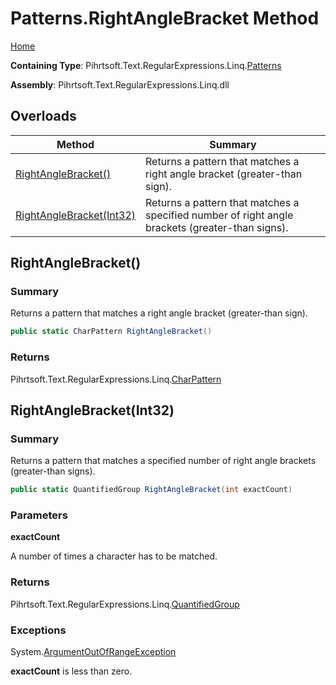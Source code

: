 # Patterns\.RightAngleBracket Method

[Home](../../../../../../README.md)

**Containing Type**: Pihrtsoft\.Text\.RegularExpressions\.Linq\.[Patterns](../README.md)

**Assembly**: Pihrtsoft\.Text\.RegularExpressions\.Linq\.dll

## Overloads

| Method | Summary |
| ------ | ------- |
| [RightAngleBracket()](#Pihrtsoft_Text_RegularExpressions_Linq_Patterns_RightAngleBracket) | Returns a pattern that matches a right angle bracket \(greater\-than sign\)\. |
| [RightAngleBracket(Int32)](#Pihrtsoft_Text_RegularExpressions_Linq_Patterns_RightAngleBracket_System_Int32_) | Returns a pattern that matches a specified number of right angle brackets \(greater\-than signs\)\. |

## RightAngleBracket\(\) <a name="Pihrtsoft_Text_RegularExpressions_Linq_Patterns_RightAngleBracket"></a>

### Summary

Returns a pattern that matches a right angle bracket \(greater\-than sign\)\.

```csharp
public static CharPattern RightAngleBracket()
```

### Returns

Pihrtsoft\.Text\.RegularExpressions\.Linq\.[CharPattern](../../CharPattern/README.md)

## RightAngleBracket\(Int32\) <a name="Pihrtsoft_Text_RegularExpressions_Linq_Patterns_RightAngleBracket_System_Int32_"></a>

### Summary

Returns a pattern that matches a specified number of right angle brackets \(greater\-than signs\)\.

```csharp
public static QuantifiedGroup RightAngleBracket(int exactCount)
```

### Parameters

**exactCount**

A number of times a character has to be matched\.

### Returns

Pihrtsoft\.Text\.RegularExpressions\.Linq\.[QuantifiedGroup](../../QuantifiedGroup/README.md)

### Exceptions

System\.[ArgumentOutOfRangeException](https://docs.microsoft.com/en-us/dotnet/api/system.argumentoutofrangeexception)

**exactCount** is less than zero\.

